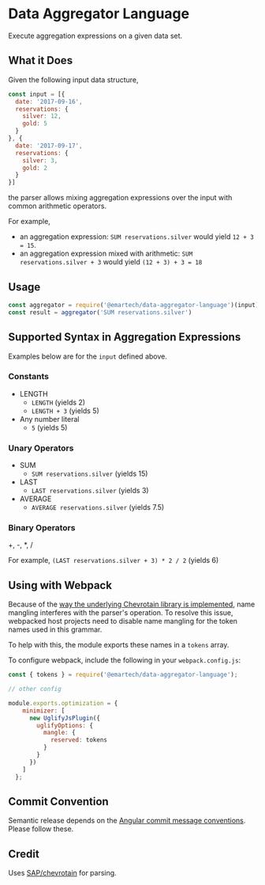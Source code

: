 # Data Aggregator Language

Execute aggregation expressions on a given data set.

## What it Does
Given the following input data structure,
```js
const input = [{ 
  date: '2017-09-16',
  reservations: {
    silver: 12,
    gold: 5
  }  
}, {
  date: '2017-09-17',
  reservations: {
    silver: 3,
    gold: 2
  }  
}]
```
the parser allows mixing aggregation expressions over the input with common arithmetic operators.

For example,
* an aggregation expression: `SUM reservations.silver` would yield `12 + 3 = 15`.
* an aggregation expression mixed with arithmetic: `SUM reservations.silver + 3` would yield `(12 + 3) + 3 = 18`
## Usage
```js
const aggregator = require('@emartech/data-aggregator-language')(input);
const result = aggregator('SUM reservations.silver')
```

## Supported Syntax in Aggregation Expressions

Examples below are for the `input` defined above.
### Constants
* LENGTH 
  * `LENGTH` (yields 2)
  * `LENGTH + 3` (yields 5)
* Any number literal
  * `5` (yields 5)

### Unary Operators
* SUM
  * `SUM reservations.silver` (yields 15)
* LAST
  * `LAST reservations.silver` (yields 3)
* AVERAGE
  * `AVERAGE reservations.silver` (yields 7.5)

### Binary Operators
+, -, *, /

For example, `(LAST reservations.silver + 3) * 2 / 2` (yields 6)

## Using with Webpack
Because of the [way the underlying Chevrotain library is implemented](https://github.com/SAP/chevrotain/blob/master/examples/parser/minification/README.md), name mangling
interferes with the parser's operation. To resolve this issue, webpacked host projects need to disable name mangling for the token names used in this grammar.

To help with this, the module exports these names in a `tokens` array.

To configure webpack, include the following in your `webpack.config.js`:
```js
const { tokens } = require('@emartech/data-aggregator-language');

// other config

module.exports.optimization = {
    minimizer: [
      new UglifyJsPlugin({
        uglifyOptions: {
          mangle: {
            reserved: tokens
          }
        }
      })
    ]
  };
```

## Commit Convention
Semantic release depends on the [Angular commit message conventions](https://gist.github.com/stephenparish/9941e89d80e2bc58a153). Please follow these.

## Credit
Uses [SAP/chevrotain](https://github.com/SAP/chevrotain) for parsing.
